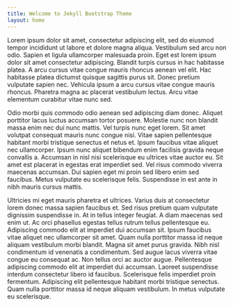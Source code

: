 ```yaml
---
title: Welcome to Jekyll Bootstrap Theme
layout: home
---
```

Lorem ipsum dolor sit amet, consectetur adipiscing elit, sed do eiusmod tempor incididunt ut labore et dolore magna aliqua. Vestibulum sed arcu non odio. Sapien et ligula ullamcorper malesuada proin. Eget est lorem ipsum dolor sit amet consectetur adipiscing. Blandit turpis cursus in hac habitasse platea. A arcu cursus vitae congue mauris rhoncus aenean vel elit. Hac habitasse platea dictumst quisque sagittis purus sit. Donec pretium vulputate sapien nec. Vehicula ipsum a arcu cursus vitae congue mauris rhoncus. Pharetra magna ac placerat vestibulum lectus. Arcu vitae elementum curabitur vitae nunc sed.

Odio morbi quis commodo odio aenean sed adipiscing diam donec. Aliquet porttitor lacus luctus accumsan tortor posuere. Molestie nunc non blandit massa enim nec dui nunc mattis. Vel turpis nunc eget lorem. Sit amet volutpat consequat mauris nunc congue nisi. Vitae sapien pellentesque habitant morbi tristique senectus et netus et. Ipsum faucibus vitae aliquet nec ullamcorper. Ipsum nunc aliquet bibendum enim facilisis gravida neque convallis a. Accumsan in nisl nisi scelerisque eu ultrices vitae auctor eu. Sit amet est placerat in egestas erat imperdiet sed. Vel risus commodo viverra maecenas accumsan. Dui sapien eget mi proin sed libero enim sed faucibus. Metus vulputate eu scelerisque felis. Suspendisse in est ante in nibh mauris cursus mattis.

Ultricies mi eget mauris pharetra et ultrices. Varius duis at consectetur lorem donec massa sapien faucibus et. Sed risus pretium quam vulputate dignissim suspendisse in. At in tellus integer feugiat. A diam maecenas sed enim ut. Ac orci phasellus egestas tellus rutrum tellus pellentesque eu. Adipiscing commodo elit at imperdiet dui accumsan sit. Ipsum faucibus vitae aliquet nec ullamcorper sit amet. Quam nulla porttitor massa id neque aliquam vestibulum morbi blandit. Magna sit amet purus gravida. Nibh nisl condimentum id venenatis a condimentum. Sed augue lacus viverra vitae congue eu consequat ac. Non tellus orci ac auctor augue. Pellentesque adipiscing commodo elit at imperdiet dui accumsan. Laoreet suspendisse interdum consectetur libero id faucibus. Scelerisque felis imperdiet proin fermentum. Adipiscing elit pellentesque habitant morbi tristique senectus. Quam nulla porttitor massa id neque aliquam vestibulum. In metus vulputate eu scelerisque.